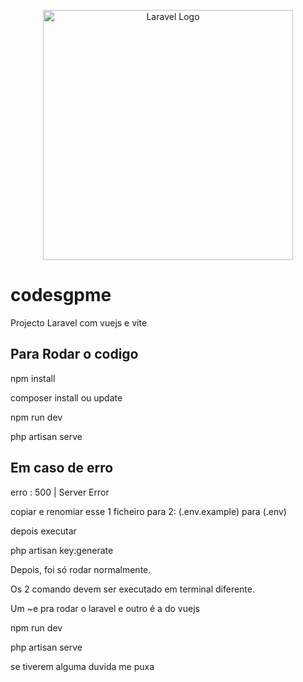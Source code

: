 <p align="center"><a href="https://laravel.com" target="_blank"><img src="https://raw.githubusercontent.com/laravel/art/master/logo-lockup/5%20SVG/2%20CMYK/1%20Full%20Color/laravel-logolockup-cmyk-red.svg" width="400" alt="Laravel Logo"></a></p>


# codesgpme
<p>Projecto Laravel com vuejs e vite</p>

## Para Rodar o codigo

<p>npm install</p>
<p>composer install ou update</p>
<p>npm run dev</p>
<p>php artisan serve</p>



<h2>Em caso de erro</h2>

erro : 500 | Server Error



<p>copiar e renomiar esse 1 ficheiro para 2: (.env.example) para  (.env)</p>
<p></p>
<p>depois executar</p>
<p>php artisan key:generate</p>
<p></p>


<p>Depois, foi só rodar normalmente.</p>
<p>Os 2 comando devem ser executado em terminal diferente.</p>
<p>Um ~e pra rodar o laravel e outro é a do vuejs</p>
<p>npm run dev</p>
<p>php artisan serve</p>


<p>se tiverem alguma duvida me puxa</p>




